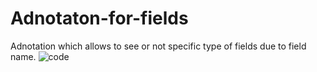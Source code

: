 # Adnotaton-for-fields
Adnotation which allows to see or not specific type of fields due to field name.
![code](https://user-images.githubusercontent.com/45298383/174054297-30283c50-7041-442f-8155-df0fa7055d39.PNG)
